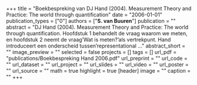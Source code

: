 +++
title = "Boekbespreking van DJ Hand (2004). Measurement Theory and Practice: The world through quantification"
date = "2006-01-01"
publication_types = ["0"]
authors = ["**S. van Buuren**"]
publication = ""
abstract = "DJ Hand (2004). Measurement Theory and Practice: The world through quantification. Hoofdstuk 1 behandelt de vraag waarom we meten, en hoofdstuk 2 neemt de vraag’Wat is meten?’als vertrekpunt. Hand introduceert een onderscheid tussen’representational …"
abstract_short = ""
image_preview = ""
selected = false
projects = []
tags = []
url_pdf = "publications/Boekbespreking Hand 2006.pdf"
url_preprint = ""
url_code = ""
url_dataset = ""
url_project = ""
url_slides = ""
url_video = ""
url_poster = ""
url_source = ""
math = true
highlight = true
[header]
image = ""
caption = ""
+++

